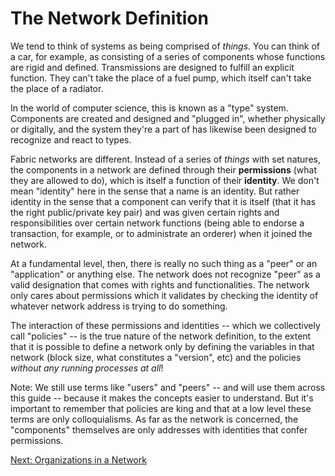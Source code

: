# The Network Definition

We tend to think of systems as being comprised of *things*. You can think of a car, for example, as consisting of a series of components whose functions are rigid and defined. Transmissions are designed to fulfill an explicit function. They can't take the place of a fuel pump, which itself can't take the place of a radiator.  

In the world of computer science, this is known as a "type" system. Components are created and designed and "plugged in", whether physically or digitally, and the system they're a part of has likewise been designed to recognize and react to types.

Fabric networks are different. Instead of a series of *things* with set natures, the components in a network are defined through their **permissions** (what they are allowed to do), which is itself a function of their **identity**. We don't mean "identity" here in the sense that a name is an identity. But rather identity in the sense that a component can verify that it is itself (that it has the right public/private key pair) and was given certain rights and responsibilities over certain network functions (being able to endorse a transaction, for example, or to administrate an orderer) when it joined the network.  

At a fundamental level, then, there is really no such thing as a "peer" or an "application" or anything else. The network does not recognize "peer" as a valid designation that comes with rights and functionalities. The network only cares about permissions which it validates by checking the identity of whatever network address is trying to do something.

The interaction of these permissions and identities -- which we collectively call "policies" -- is the true nature of the network definition, to the extent that it is possible to define a network only by defining the variables in that network (block size, what constitutes a "version", etc) and the policies *without any running processes at all*!

Note: We still use terms like "users" and "peers" -- and will use them across this guide -- because it makes the concepts easier to understand. But it's important to remember that policies are king and that at a low level these terms are only colloquialisms. As far as the network is concerned, the "components" themselves are only addresses with identities that confer permissions.


[Next: Organizations in a Network](./OrganizationsinaNetwork.md)

